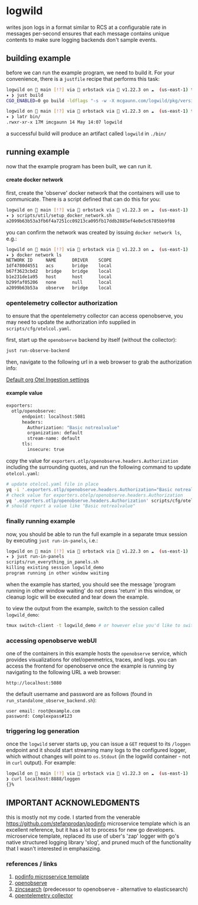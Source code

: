 # logwild

writes json logs in a format similar to RCS at a configurable rate in messages per-second
ensures that each message contains unique contents to make sure logging backends don't sample
events.

## building example

before we can run the example program, we need to build it. For your convenience, there is a
`justfile` recipe that performs this task:

```bash
logwild on  main [!?] via 🐳 orbstack via 🐹 v1.22.3 on ☁️  (us-east-1) took 1m29s
✦ ❯ just build
CGO_ENABLED=0 go build -ldflags "-s -w -X mcgaunn.com/logwild/pkg/version.REVISION=3e3c5f0-dirty" -a -o ./bin/logwild ./cmd/logwild/*

logwild on  main [!?] via 🐳 orbstack via 🐹 v1.22.3 on ☁️  (us-east-1) took 6s
✦ ❯ latr bin/
.rwxr-xr-x 17M imcgaunn 14 May 14:07 logwild
```

a successful build will produce an artifact called `logwild` in `./bin/`

## running example

now that the example program has been built, we can run it.

#### create docker network

first, create the 'observe' docker network that the containers will use to communicate. There
is a script defined that can do this for you:

```bash
logwild on  main [!?] via 🐳 orbstack via 🐹 v1.22.3 on ☁️  (us-east-1)
✦ ❯ scripts/util/setup_docker_network.sh
a2099b63b53a3fb6f4a7251cc09213ca095fb17ddb2885ef4e0e5c6785bb9f08
```

you can confirm the network was created by issuing `docker network ls`, e.g.:

```bash
logwild on  main [!?] via 🐳 orbstack via 🐹 v1.22.3 on ☁️  (us-east-1)
✦ ❯ docker network ls
NETWORK ID     NAME      DRIVER    SCOPE
1df4780d4551   acs       bridge    local
b67f3623cbd2   bridge    bridge    local
b1e231de1a95   host      host      local
b299faf05206   none      null      local
a2099b63b53a   observe   bridge    local
```

### opentelemetry collector authorization

to ensure that the opentelemetry collector can access openobserve, you may need to
update the authorization info supplied in `scripts/cfg/otelcol.yaml`.

first, start up the `openobserve` backend by itself (without the collector):

```bash
just run-observe-backend
```

then, navigate to the following url in a web browser to grab the authorization info:

[Default org Otel Ingestion settings](http://localhost:5080/web/ingestion/custom/logs/otel?org_identifier=default)

#### example value

```bash
exporters:
  otlp/openobserve:
      endpoint: localhost:5081
      headers:
        Authorization: "Basic notrealvalue"
        organization: default
        stream-name: default
      tls:
        insecure: true
```

copy the value for `exporters.otlp/openobserve.headers.Authorization` including
the surrounding quotes, and run the following command to update `otelcol.yaml`:

```bash
# update otelcol.yaml file in place
yq -i '.exporters.otlp/openobserve.headers.Authorization="Basic notrealvalue"' scripts/cfg/otelcol.yaml
# check value for exporters.otelp/openobserve.headers.Authorization
yq '.exporters.otlp/openobserve.headers.Authorization' scripts/cfg/otelcol.yaml
# should report a value like "Basic notrealvalue"
```

### finally running example

now, you should be able to run the full example in a separate tmux session by
executing `just run-in-panels`, i.e.:

```bash
logwild on  main [!?] via 🐳 orbstack via 🐹 v1.22.3 on ☁️  (us-east-1)
✦ ❯ just run-in-panels
scripts/run_everything_in_panels.sh
killing existing session logwild_demo
program running in other window waiting
```

when the example has started, you should see the message 'program running in other window waiting'
do not press 'return' in this window, or cleanup logic will be executed and tear down the example.

to view the output from the example, switch to the session called `logwild_demo`:

```bash
tmux switch-client -t logwild_demo # or however else you'd like to switch to a different session
```

### accessing openobserve webUI

one of the containers in this example hosts the `openobserve` service, which provides
visualizations for otel/openmetrics, traces, and logs. you can access the frontend
for openobserve once the example is running by navigating to the following URL
a web browser:

```text
http://localhost:5080
```

the default username and password are as follows (found in `run_standalone_observe_backend.sh`):

```text
user email: root@example.com
password: Complexpass#123
```

### triggering log generation

once the `logwild` server starts up, you can issue a `GET` request to its `/loggen` endpoint
and it should start streaming many logs to the configured logger, which without changes
will point to `os.Stdout` (in the logwild container - not in `curl` output). For example:

```bash
logwild on  main [!?] via 🐳 orbstack via 🐹 v1.22.3 on ☁️  (us-east-1)
❯ curl localhost:8888/loggen
{}%
```

## IMPORTANT ACKNOWLEDGMENTS

this is mostly not my code. I started from the venerable https://github.com/stefanprodan/podinfo microservice template
which is an excellent reference, but it has a lot to process for new go developers.
microservice template, replaced its use of uber's 'zap' logger with go's native structured logging library 'slog',
and pruned much of the functionality that I wasn't interested in emphasizing.

### references / links

1. [podinfo microservice template](https://github.com/stefanprodan/podinfo)
2. [openobserve](https://github.com/openobserve/openobserve)
3. [zincsearch](https://zincsearch-docs.zinc.dev/) (predecessor to openobserve - alternative to elasticsearch)
4. [opentelemetry collector](https://opentelemetry.io/docs/collector/)
